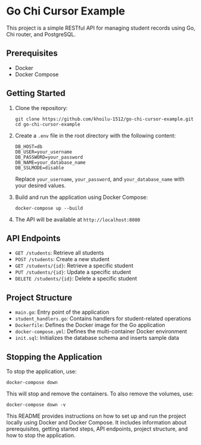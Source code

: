 # Go Chi Cursor Example

This project is a simple RESTful API for managing student records using Go, Chi router, and PostgreSQL.

## Prerequisites

-   Docker
-   Docker Compose

## Getting Started

1. Clone the repository:

    ```
    git clone https://github.com/khoilu-1512/go-chi-cursor-example.git
    cd go-chi-cursor-example
    ```

2. Create a `.env` file in the root directory with the following content:

    ```
    DB_HOST=db
    DB_USER=your_username
    DB_PASSWORD=your_password
    DB_NAME=your_database_name
    DB_SSLMODE=disable
    ```

    Replace `your_username`, `your_password`, and `your_database_name` with your desired values.

3. Build and run the application using Docker Compose:

    ```
    docker-compose up --build
    ```

4. The API will be available at `http://localhost:8080`

## API Endpoints

-   `GET /students`: Retrieve all students
-   `POST /students`: Create a new student
-   `GET /students/{id}`: Retrieve a specific student
-   `PUT /students/{id}`: Update a specific student
-   `DELETE /students/{id}`: Delete a specific student

## Project Structure

-   `main.go`: Entry point of the application
-   `student_handlers.go`: Contains handlers for student-related operations
-   `Dockerfile`: Defines the Docker image for the Go application
-   `docker-compose.yml`: Defines the multi-container Docker environment
-   `init.sql`: Initializes the database schema and inserts sample data

## Stopping the Application

To stop the application, use:

```
docker-compose down
```

This will stop and remove the containers. To also remove the volumes, use:

```
docker-compose down -v
```

This README provides instructions on how to set up and run the project locally using Docker and Docker Compose. It includes information about prerequisites, getting started steps, API endpoints, project structure, and how to stop the application.
